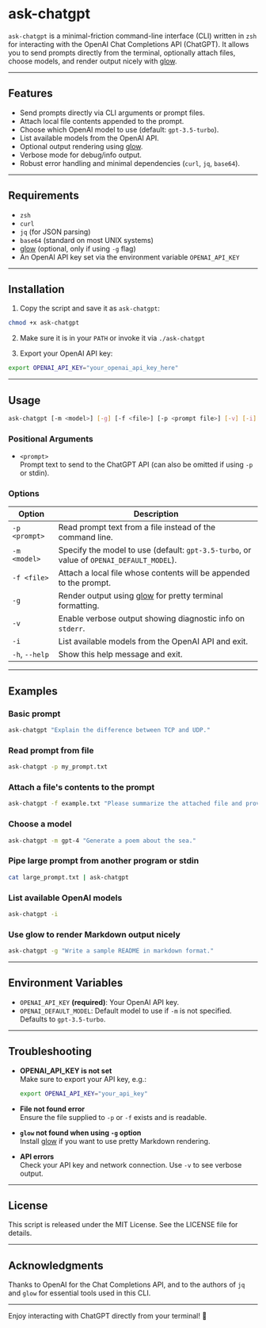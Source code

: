 # ask-chatgpt

`ask-chatgpt` is a minimal-friction command-line interface (CLI) written in `zsh` for interacting with the OpenAI Chat Completions API (ChatGPT). It allows you to send prompts directly from the terminal, optionally attach files, choose models, and render output nicely with [glow](https://github.com/charmbracelet/glow).

---

## Features

- Send prompts directly via CLI arguments or prompt files.
- Attach local file contents appended to the prompt.
- Choose which OpenAI model to use (default: `gpt-3.5-turbo`).
- List available models from the OpenAI API.
- Optional output rendering using [glow](https://github.com/charmbracelet/glow).
- Verbose mode for debug/info output.
- Robust error handling and minimal dependencies (`curl`, `jq`, `base64`).

---

## Requirements

- `zsh`
- `curl`
- `jq` (for JSON parsing)
- `base64` (standard on most UNIX systems)
- [glow](https://github.com/charmbracelet/glow) (optional, only if using `-g` flag)
- An OpenAI API key set via the environment variable `OPENAI_API_KEY`

---

## Installation

1. Copy the script and save it as `ask-chatgpt`:

```bash
chmod +x ask-chatgpt
```

2. Make sure it is in your `PATH` or invoke it via `./ask-chatgpt`

3. Export your OpenAI API key:

```bash
export OPENAI_API_KEY="your_openai_api_key_here"
```

---

## Usage

```bash
ask-chatgpt [-m <model>] [-g] [-f <file>] [-p <prompt file>] [-v] [-i] <prompt>
```

### Positional Arguments

- `<prompt>`  
  Prompt text to send to the ChatGPT API (can also be omitted if using `-p` or stdin).

### Options

| Option          | Description                                                                                     |
|-----------------|-------------------------------------------------------------------------------------------------|
| `-p <prompt>`   | Read prompt text from a file instead of the command line.                                       |
| `-m <model>`    | Specify the model to use (default: `gpt-3.5-turbo`, or value of `OPENAI_DEFAULT_MODEL`).         |
| `-f <file>`     | Attach a local file whose contents will be appended to the prompt.                              |
| `-g`            | Render output using [glow](https://github.com/charmbracelet/glow) for pretty terminal formatting.|
| `-v`            | Enable verbose output showing diagnostic info on `stderr`.                                     |
| `-i`            | List available models from the OpenAI API and exit.                                            |
| `-h`, `--help`  | Show this help message and exit.                                                               |

---

## Examples

### Basic prompt

```bash
ask-chatgpt "Explain the difference between TCP and UDP."
```

### Read prompt from file

```bash
ask-chatgpt -p my_prompt.txt
```

### Attach a file's contents to the prompt

```bash
ask-chatgpt -f example.txt "Please summarize the attached file and provide key insights."
```

### Choose a model

```bash
ask-chatgpt -m gpt-4 "Generate a poem about the sea."
```

### Pipe large prompt from another program or stdin

```bash
cat large_prompt.txt | ask-chatgpt
```

### List available OpenAI models

```bash
ask-chatgpt -i
```

### Use glow to render Markdown output nicely

```bash
ask-chatgpt -g "Write a sample README in markdown format."
```

---

## Environment Variables

- `OPENAI_API_KEY` **(required)**: Your OpenAI API key.
- `OPENAI_DEFAULT_MODEL`: Default model to use if `-m` is not specified. Defaults to `gpt-3.5-turbo`.

---

## Troubleshooting

- **OPENAI_API_KEY is not set**  
  Make sure to export your API key, e.g.:

  ```bash
  export OPENAI_API_KEY="your_api_key"
  ```

- **File not found error**  
  Ensure the file supplied to `-p` or `-f` exists and is readable.

- **`glow` not found when using `-g` option**  
  Install [glow](https://github.com/charmbracelet/glow) if you want to use pretty Markdown rendering.

- **API errors**  
  Check your API key and network connection. Use `-v` to see verbose output.

---

## License

This script is released under the MIT License. See the LICENSE file for details.

---

## Acknowledgments

Thanks to OpenAI for the Chat Completions API, and to the authors of `jq` and `glow` for essential tools used in this CLI.

---

Enjoy interacting with ChatGPT directly from your terminal! 🚀
